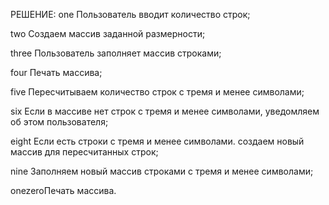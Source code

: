 РЕШЕНИЕ:
one Пользователь вводит количество строк;

two Создаем массив заданной размерности;

three Пользователь заполняет массив строками;

four Печать массива;

five Пересчитываем количество строк с тремя и менее символами;

six Если в массиве нет строк с тремя и менее символами, уведомляем об этом пользователя;

eight Если есть строки с тремя и менее символами. создаем новый массив для пересчитанных строк;

nine Заполняем новый массив строками с тремя и менее символами;

onezeroПечать массива.

